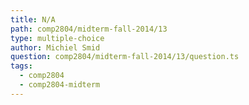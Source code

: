 ```yaml
---
title: N/A
path: comp2804/midterm-fall-2014/13
type: multiple-choice
author: Michiel Smid
question: comp2804/midterm-fall-2014/13/question.ts
tags:
  - comp2804
  - comp2804-midterm
---
```

